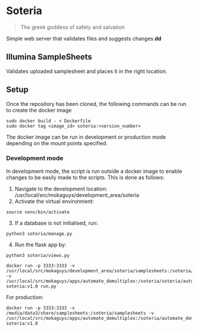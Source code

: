 # Soteria

> The greek goddess of safety and salvation

Simple web server that validates files and suggests changes.**dd**

## Illumina SampleSheets

Validates uploaded samplesheet and places it in the right location.


## Setup 
Once the repository has been cloned, the following commands can be run to create the docker image
```
sudo docker build - < Dockerfile 
sudo docker tag <image_id> soteria:<version_number>
```

The docker image can be run in development or production mode depending on the mount points specified. 

### Development mode
In development mode, the script is run outside a docker image to enable changes to be easily made to the scripts. 
This is done as follows:

1. Navigate to the development location: /usr/local/src/mokaguys/development_area/soteria
2. Activate the virtual environment: 
```
source venv/bin/activate
```
3. If a database is not initialised, run:
```
python3 soteria/manage.py
```
4. Run the flask app by:

```
python3 soteria/views.py

```
```
docker run -p 3333:3333 -v /usr/local/src/mokaguys/development_area/soteria/samplesheets:/soteria/samplesheets -v /usr/local/src/mokaguys/apps/automate_demultiplex:/soteria/soteria/automate_demultiplex soteria:v1.0 run.py
```
For production:
```
docker run -p 3333:3333 -v /media/data3/share/samplesheets:/soteria/samplesheets -v /usr/local/src/mokaguys/apps/automate_demultiplex:/soteria/automate_demultiplex soteria:v1.0
```